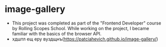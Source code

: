 # image-gallery

- This project was completed as part of the "Frontend Developer" course by Rolling Scopes School. While working on the project, I became familiar with the basics of the browser API.
- хдштл ещ еру вуздщнъ(https://patciahevich.github.io/image-gallery/)
